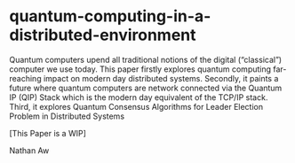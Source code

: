 # quantum-computing-in-a-distributed-environment
Quantum computers upend all traditional notions of the digital (“classical”) computer we use today. This paper firstly explores quantum computing far-reaching impact on modern day distributed systems. Secondly, it paints a future where quantum computers are network connected via the Quantum IP (QIP) Stack which is the modern day equivalent of the TCP/IP stack. Third, it explores Quantum Consensus Algorithms for Leader Election Problem in Distributed Systems

[This Paper is a WIP]

Nathan Aw
